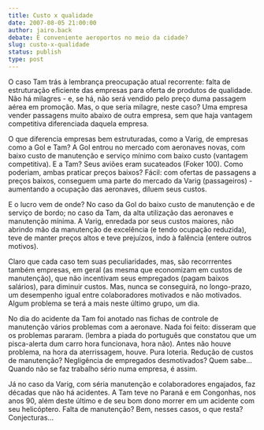 ```yaml
---
title: Custo x qualidade
date: 2007-08-05 21:00:00
author: jairo.back
debate: É conveniente aeroportos no meio da cidade?
slug: custo-x-qualidade
status: publish 
type: post
---
```


  

O caso Tam trás à lembrança preocupação atual recorrente: falta de estruturação eficiente das empresas para oferta de produtos de qualidade. Não há milagres - e, se há, não será vendido pelo preço duma passagem aérea em promoção. Mas, o que seria milagre, neste caso? Uma empresa vender passagens muito abaixo de outra empresa, sem que haja vantagem competitiva diferenciada daquela empresa.   

  

O que diferencia empresas bem estruturadas, como a Varig, de empresas como a Gol e Tam? A Gol entrou no mercado com aeronaves novas, com baixo custo de manutenção e serviço mínimo com baixo custo (vantagem competitiva). E a Tam? Seus aviões eram sucateados (Foker 100). Como poderiam, ambas praticar preços baixos? Fácil: com ofertas de passagens a preços baixos, conseguem uma parte do mercado da Varig (passageiros) - aumentando a ocupação das aeronaves, diluem seus custos.   

  

E o lucro vem de onde? No caso da Gol do baixo custo de manutenção e de serviço de bordo; no caso da Tam, da alta utilização das aeronaves e manutenção mínima. A Varig, enredada por seus custos maiores, não abrindo mão da manutenção de excelência (e tendo ocupação reduzida), teve de manter preços altos e teve prejuízos, indo à falência (entere outros motivos).  

  

Claro que cada caso tem suas peculiaridades, mas, são recorrrentes também empresas, em geral (as mesma que economizam em custos de manutenção), que não incentivam seus empregados (pagam baixos salários), para diminuir custos. Mas, nunca se conseguirá, no longo-prazo, um desempenho igual entre colaboradores motivados e não motivados. Algum problema se terá a mais neste último grupo, um dia.  

  

No dia do acidente da Tam foi anotado nas fichas de controle de manutenção vários problemas com a aeronave. Nada foi feito: disseram que os problemas pararam. (lembra a piada do português que constatou que um pisca-alerta dum carro hora funcionava, hora não). Antes não houve problema, na hora da aterrissagem, houve. Pura loteria. Redução de custos de manutenção? Negligência de empregados desmotivados? Quem sabe... Quando não se faz trabalho sério numa empresa, é assim.  

  

Já no caso da Varig, com séria manutenção e colaboradores engajados, faz décadas que não há acidentes. A Tam teve no Paraná e em Congonhas, nos anos 90, além deste último e de seu bom dono morrer em um acidente com seu helicóptero. Falta de manutenção? Bem, nesses casos, o que resta? Conjecturas...
